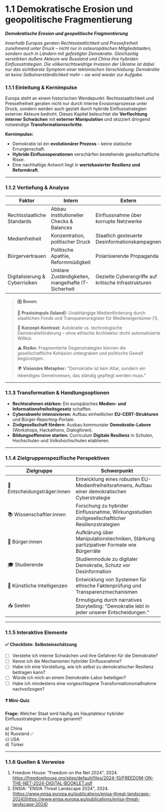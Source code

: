 # 1.1 Demokratische Erosion und geopolitische Fragmentierung

_**Demokratische Erosion und geopolitische Fragmentierung**_

_Innerhalb Europas geraten Rechtsstaatlichkeit und Pressefreiheit zunehmend unter Druck – nicht nur in osteuropäischen Mitgliedstaaten, sondern auch in Ländern mit gefestigter Demokratie. Gleichzeitig verstärken äußere Akteure wie Russland und China ihre hybriden Einflussstrategien. Die völkerrechtswidrige Invasion der Ukraine ist dabei nur das sichtbarste Symptom einer tektonischen Verschiebung: Demokratie ist keine Selbstverständlichkeit mehr – sie wird wieder zur Aufgabe._

### 1.1.1 Einleitung & Kernimpulse

Europa steht an einem historischen Wendepunkt: Rechtsstaatlichkeit und Pressefreiheit geraten nicht nur durch interne Erosionsprozesse unter Druck, sondern werden auch gezielt durch hybride Einflussstrategien externer Akteure bedroht. Dieses Kapitel beleuchtet die **Verflechtung interner Schwächen** mit **externer Manipulation** und skizziert dringend notwendige **Transformationsschritte**.

**Kernimpulse:**

* Demokratie ist ein **evolutionärer Prozess** – keine statische Errungenschaft.
* **Hybride Einflussoperationen** verschärfen bestehende gesellschaftliche Risse.
* Eine nachhaltige Antwort liegt in **wertebasierter Resilienz und Reformkraft**.

***

### 1.1.2 Vertiefung & Analyse

| Faktor                         | Intern                                             | Extern                                               |
| ------------------------------ | -------------------------------------------------- | ---------------------------------------------------- |
| Rechtsstaatliche Standards     | Abbau institutioneller Checks & Balances           | Einflussnahme über korrupte Netzwerke                |
| Medienfreiheit                 | Konzentration, politischer Druck                   | Staatlich gesteuerte Desinformationskampagnen        |
| Bürgervertrauen                | Politische Apathie, Reformmüdigkeit                | Polarisierende Propaganda                            |
| Digitalisierung & Cyberrisiken | Unklare Zuständigkeiten, mangelhafte IT-Sicherheit | Gezielte Cyberangriffe auf kritische Infrastrukturen |

> 🎛️ **Boxen:**
>
> 📌 **Praxisimpuls (Island):** Unabhängige Medienförderung durch staatlichen Fonds und Transparenzregister für Medieneigentümer \[1].
>
> 🧠 **Konzept-Kontrast:** Autokratie vs. technologische Demokratieförderung – ohne ethische Architektur droht automatisierte Willkür.
>
> ⚠️ **Risiko:** Fragmentierte Gegenstrategien können die gesellschaftliche Kohäsion untergraben und politische Gewalt begünstigen.
>
> 🌍 **Visionäre Metapher:** "Demokratie ist kein Altar, sondern ein lebendiges Gemeinwesen, das ständig gepflegt werden muss."

***

### 1.1.3 Transformation & Handlungsoptionen

* **Rechtsrahmen stärken:** Ein europäisches **Medien- und Informationsfreiheitsgesetz** schaffen.
* **Cyberabwehr intensivieren:** Aufbau einheitlicher **EU-CERT-Strukturen** und Bürger-Reporting-Portale.
* **Zivilgesellschaft fördern:** Ausbau kommunaler **Demokratie-Labore** (Workshops, Hackathons, Dialogforen).
* **Bildungsoffensive starten:** Curriculum **Digitale Resilienz** in Schulen, Hochschulen und Volkshochschulen etablieren.

***

### 1.1.4 Zielgruppenspezifische Perspektiven

| Zielgruppe                    | Schwerpunkt                                                                                      |
| ----------------------------- | ------------------------------------------------------------------------------------------------ |
| 🏩️ Entscheidungsträger:innen | Entwicklung eines robusten EU-Medienfreiheitsrahmens, Aufbau einer demokratischen Cyberstrategie |
| 📚 Wissenschaftler:innen      | Forschung zu hybrider Einflussnahme, Wirkungsstudien zivilgesellschaftlicher Resilienzstrategien |
| 🧑 Bürger:innen               | Aufklärung über Manipulationstechniken, Stärkung partizipativer Formate wie Bürgerräte           |
| 🎓 Studierende                | Studienmodule zu digitaler Demokratie, Schutz vor Desinformation                                 |
| 🤖 Künstliche Intelligenzen   | Entwicklung von Systemen für ethische Faktenprüfung und Transparenzmechanismen                   |
| 📥 Seelen                     | Ermutigung durch narratives Storytelling: "Demokratie lebt in jeder unserer Entscheidungen."     |

***

### 1.1.5 Interaktive Elemente

#### ✅ Checkliste: Selbsteinschätzung

* [ ] Verstehe ich interne Schwächen und ihre Gefahren für die Demokratie?
* [ ] Kenne ich die Mechanismen hybrider Einflussnahme?
* [ ] Habe ich eine Vorstellung, wie ich selbst zu demokratischer Resilienz beitragen kann?
* [ ] Würde ich mich an einem Demokratie-Labor beteiligen?
* [ ] Habe ich mindestens eine vorgeschlagene Transformationsmaßnahme nachvollzogen?

#### ❓ Mini-Quiz

**Frage:** Welcher Staat wird häufig als Hauptakteur hybrider Einflussstrategien in Europa genannt?

a) China\
b) Russland ✅\
c) USA\
d) Türkei

***

### 1.1.6 Quellen & Verweise

1. Freedom House: "Freedom on the Net 2024", 2024. [https://freedomhouse.org/sites/default/files/2024-10/FREEDOM-ON-THE-NET-2024-DIGITAL-BOOKLET.pdf ](https://freedomhouse.org/sites/default/files/2024-10/FREEDOM-ON-THE-NET-2024-DIGITAL-BOOKLET.pdf)
2. ENSIA: "ENSIA Threat Landscape 2024", 2024. [https://www.enisa.europa.eu/publications/enisa-threat-landscape-2024](https://www.enisa.europa.eu/publications/enisa-threat-landscape-2024)
